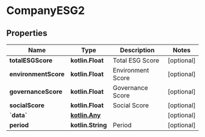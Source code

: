 
# CompanyESG2

## Properties
Name | Type | Description | Notes
------------ | ------------- | ------------- | -------------
**totalESGScore** | **kotlin.Float** | Total ESG Score |  [optional]
**environmentScore** | **kotlin.Float** | Environment Score |  [optional]
**governanceScore** | **kotlin.Float** | Governance Score |  [optional]
**socialScore** | **kotlin.Float** | Social Score |  [optional]
**&#x60;data&#x60;** | [**kotlin.Any**](.md) |  |  [optional]
**period** | **kotlin.String** | Period |  [optional]



